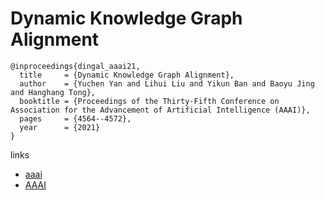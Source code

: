 # Dynamic Knowledge Graph Alignment

```
@inproceedings{dingal_aaai21,
  title     = {Dynamic Knowledge Graph Alignment},
  author    = {Yuchen Yan and Lihui Liu and Yikun Ban and Baoyu Jing and Hanghang Tong},
  booktitle = {Proceedings of the Thirty-Fifth Conference on Association for the Advancement of Artificial Intelligence (AAAI)},
  pages	    = {4564--4572},
  year      = {2021}
}
```

links
- [aaai](https://www.aaai.org/AAAI21Papers/AAAI-10116.YanY.pdf)
- [AAAI](https://ojs.aaai.org/index.php/AAAI/article/view/16585)